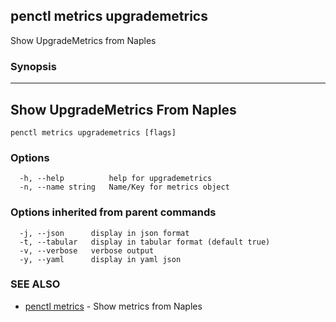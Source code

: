 ## penctl metrics upgrademetrics

Show UpgradeMetrics from Naples

### Synopsis



---------------------------------
 Show UpgradeMetrics From Naples 
---------------------------------


```
penctl metrics upgrademetrics [flags]
```

### Options

```
  -h, --help          help for upgrademetrics
  -n, --name string   Name/Key for metrics object
```

### Options inherited from parent commands

```
  -j, --json      display in json format
  -t, --tabular   display in tabular format (default true)
  -v, --verbose   verbose output
  -y, --yaml      display in yaml json
```

### SEE ALSO
* [penctl metrics](penctl_metrics.md)	 - Show metrics from Naples


